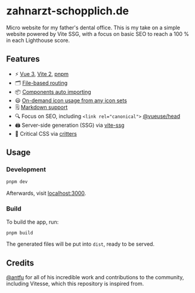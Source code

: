 # zahnarzt-schopplich.de

Micro website for my father's dental office. This is my take on a simple website powered by Vite SSG, with a focus on basic SEO to reach a 100 % in each Lighthouse score.

## Features

- ⚡️ [Vue 3](https://github.com/vuejs/vue-next), [Vite 2](https://github.com/vitejs/vite), [pnpm](https://pnpm.js.org/)
- 🗂 [File-based routing](./src/pages)
- 📦 [Components auto importing](./src/components)
- 😃 [On-demand icon usage from any icon sets](https://github.com/antfu/unplugin-icons)
- 🗒 [Markdown support](https://github.com/antfu/vite-plugin-md)
- 🔍 Focus on SEO, including `<link rel="canonical">` [@vueuse/head](https://github.com/vueuse/head)
- 🖨 Server-side generation (SSG) via [vite-ssg](https://github.com/antfu/vite-ssg)
- 🦔 Critical CSS via [critters](https://github.com/GoogleChromeLabs/critters)

## Usage

### Development

```bash
pnpm dev
```

Afterwards, visit [localhost:3000](http://localhost:3000).

### Build

To build the app, run:

```bash
pnpm build
```

The generated files will be put into `dist`, ready to be served.

## Credits

[@antfu](https://github.com/antfu) for all of his incredible work and contributions to the community, including Vitesse, which this repository is inspired from.
